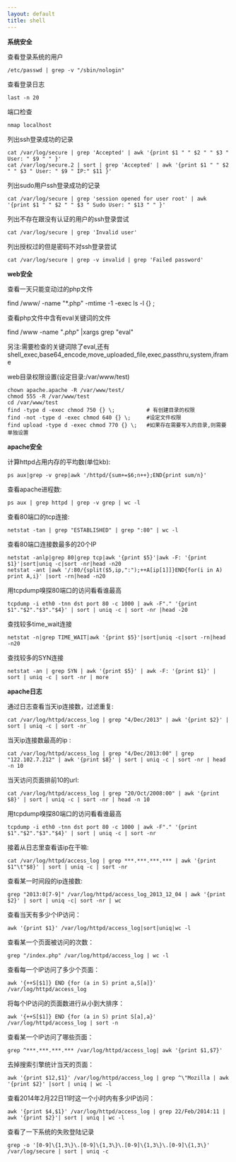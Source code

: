 ```yaml
---
layout: default
title: shell
---
```


**系统安全**

查看登录系统的用户

	/etc/passwd | grep -v "/sbin/nologin" 

查看登录日志

	last -n 20

端口检查

	nmap localhost

列出ssh登录成功的记录

	cat /var/log/secure | grep 'Accepted' | awk '{print $1 " " $2 " " $3 " User: " $9 " " }'
	cat /var/log/secure.2 | sort | grep 'Accepted' | awk '{print $1 " " $2 " " $3 " User: " $9 " IP:" $11 }'

列出sudo用户ssh登录成功的记录

	cat /var/log/secure | grep 'session opened for user root' | awk '{print $1 " " $2 " " $3 " Sudo User: " $13 " " }'


列出不存在跟没有认证的用户的ssh登录尝试

	cat /var/log/secure | grep 'Invalid user'

列出授权过的但是密码不对ssh登录尝试

	cat /var/log/secure | grep -v invalid | grep 'Failed password'

**web安全**

查看一天只能变动过的php文件

find /www/ -name "*.php" -mtime -1 -exec ls -l {} \; 

查看php文件中含有eval关键词的文件

find /www -name "*.php*" |xargs grep "eval"

另注:需要检查的关键词除了eval,还有shell_exec,base64_encode,move_uploaded_file,exec,passthru,system,iframe

web目录权限设置(设定目录:/var/www/test)
	
	chown apache.apache -R /var/www/test/
	chmod 555 -R /var/www/test
	cd /var/www/test
	find -type d -exec chmod 750 {} \;			# 有创建目录的权限
	find -not -type d -exec chmod 640 {} \;		#设定文件权限
	find upload -type d -exec chmod 770 {} \;	#如果存在需要写入的目录,则需要单独设置


**apache安全**

计算httpd占用内存的平均数(单位kb):

	ps aux|grep -v grep|awk '/httpd/{sum+=$6;n++};END{print sum/n}'


查看apache进程数:

	ps aux | grep httpd | grep -v grep | wc -l

查看80端口的tcp连接:

	netstat -tan | grep "ESTABLISHED" | grep ":80" | wc -l

查看80端口连接数最多的20个IP

	netstat -anlp|grep 80|grep tcp|awk '{print $5}'|awk -F: '{print $1}'|sort|uniq -c|sort -nr|head -n20
	netstat -ant |awk '/:80/{split($5,ip,":");++A[ip[1]]}END{for(i in A) print A,i}' |sort -rn|head -n20

用tcpdump嗅探80端口的访问看看谁最高

	tcpdump -i eth0 -tnn dst port 80 -c 1000 | awk -F"." '{print $1"."$2"."$3"."$4}' | sort | uniq -c | sort -nr |head -20

查找较多time_wait连接

	netstat -n|grep TIME_WAIT|awk '{print $5}'|sort|uniq -c|sort -rn|head -n20

查找较多的SYN连接

	netstat -an | grep SYN | awk '{print $5}' | awk -F: '{print $1}' | sort | uniq -c | sort -nr | more


**apache日志**

通过日志查看当天ip连接数，过滤重复:

	cat /var/log/httpd/access_log | grep "4/Dec/2013" | awk '{print $2}' | sort | uniq -c | sort -nr

当天ip连接数最高的ip :

	cat /var/log/httpd/access_log | grep "4/Dec/2013:00" | grep "122.102.7.212" | awk '{print $8}' | sort | uniq -c | sort -nr | head -n 10

当天访问页面排前10的url:

	cat /var/log/httpd/access_log | grep "20/Oct/2008:00" | awk '{print $8}' | sort | uniq -c | sort -nr | head -n 10

用tcpdump嗅探80端口的访问看看谁最高

	tcpdump -i eth0 -tnn dst port 80 -c 1000 | awk -F"." '{print $1"."$2"."$3"."$4}' | sort | uniq -c | sort -nr

接着从日志里查看该ip在干嘛:

	cat /var/log/httpd/access_log | grep ***.***.***.*** | awk '{print $1"\t"$8}' | sort | uniq -c | sort -nr 

查看某一时间段的ip连接数:

	grep "2013:0[7-9]" /var/log/httpd/access_log_2013_12_04 | awk '{print $2}' | sort | uniq -c| sort -nr | wc


查看当天有多少个IP访问：

	awk '{print $1}' /var/log/httpd/access_log|sort|uniq|wc -l

查看某一个页面被访问的次数：

	grep "/index.php" /var/log/httpd/access_log | wc -l

查看每一个IP访问了多少个页面：

	awk '{++S[$1]} END {for (a in S) print a,S[a]}' /var/log/httpd/access_log

将每个IP访问的页面数进行从小到大排序：

	awk '{++S[$1]} END {for (a in S) print S[a],a}' /var/log/httpd/access_log | sort -n

查看某一个IP访问了哪些页面：

	grep ^***.***.***.*** /var/log/httpd/access_log| awk '{print $1,$7}'

去掉搜索引擎统计当天的页面：

	awk '{print $12,$1}' /var/log/httpd/access_log | grep ^\"Mozilla | awk '{print $2}' |sort | uniq | wc -l

查看2014年2月22日11时这一个小时内有多少IP访问：

	awk '{print $4,$1}' /var/log/httpd/access_log | grep 22/Feb/2014:11 | awk '{print $2}'| sort | uniq | wc -l


查看了一下系统的失败登陆记录

	grep -o '[0-9]\{1,3\}\.[0-9]\{1,3\}\.[0-9]\{1,3\}\.[0-9]\{1,3\}' /var/log/secure | sort | uniq -c


	



